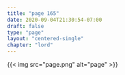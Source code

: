 ```yaml
---
title: "page 165"
date: 2020-09-04T21:30:54-07:00
draft: false
type: "page"
layout: "centered-single"
chapter: "lord"
---
```


{{< img src="page.png" alt="page" >}}

